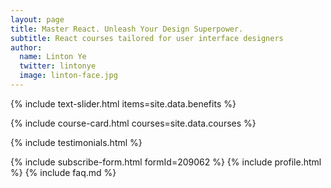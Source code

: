 ```yaml
---
layout: page
title: Master React. Unleash Your Design Superpower.
subtitle: React courses tailored for user interface designers
author:
  name: Linton Ye
  twitter: lintonye
  image: linton-face.jpg
---
```


{% include text-slider.html items=site.data.benefits %}

<!-- Course Cards -->

<div class="course-container">
  {% include course-card.html courses=site.data.courses %}
</div>

<!--
<div class="why-preorder">
  <a href="#why-preorder">Why pre-order?</a>
</div>
-->

{% include testimonials.html %}
<!-- General form -->
{% include subscribe-form.html formId=209062 %}
{% include profile.html %}
{% include faq.md %}
